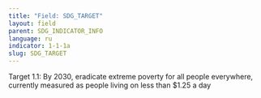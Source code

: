 ```yaml
---
title: "Field: SDG_TARGET"
layout: field
parent: SDG_INDICATOR_INFO
language: ru
indicator: 1-1-1a
slug: SDG_TARGET
---
```

Target 1.1: By 2030, eradicate extreme poverty for all people everywhere, currently measured as people living on less than $1.25 a day